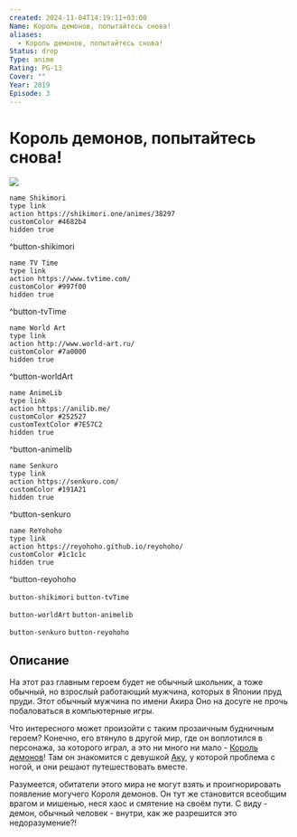 ```yaml
---
created: 2024-11-04T14:19:11+03:00
Name: Король демонов, попытайтесь снова!
aliases:
  - Король демонов, попытайтесь снова!
Status: drop
Type: anime
Rating: PG-13
Cover: ""
Year: 2019
Episode: 3
---
```


# Король демонов, попытайтесь снова!

![](https://nyaa.shikimori.one/uploads/poster/animes/38297/d8c37dead9a7f15f1f03e3e9643fce3f.jpeg)

```button
name Shikimori
type link
action https://shikimori.one/animes/38297
customColor #4682b4
hidden true
```
^button-shikimori

```button
name TV Time
type link
action https://www.tvtime.com/
customColor #997f00
hidden true
```
^button-tvTime

```button
name World Art
type link
action http://www.world-art.ru/
customColor #7a0000
hidden true
```
^button-worldArt

```button
name AnimeLib
type link
action https://anilib.me/
customColor #252527
customTextColor #7E57C2
hidden true
```
^button-animelib

```button
name Senkuro
type link
action https://senkuro.com/
customColor #191A21
hidden true
```
^button-senkuro

```button
name ReYohoho
type link
action https://reyohoho.github.io/reyohoho/
customColor #1c1c1c
hidden true
```
^button-reyohoho

`button-shikimori` `button-tvTime`

`button-worldArt` `button-animelib`

`button-senkuro` `button-reyohoho`

## Описание

На этот раз главным героем будет не обычный школьник, а тоже обычный, но взрослый работающий мужчина, которых в Японии пруд пруди. Этот обычный мужчина по имени Акира Оно на досуге не прочь побаловаться в компьютерные игры.

Что интересного может произойти с таким прозаичным будничным героем? Конечно, его втянуло в другой мир, где он воплотился в персонажа, за которого играл, а это ни много ни мало - [Король демонов](https://shikimori.one/characters/171413-hakuto-kunai)! Там он знакомится с девушкой [Аку](https://shikimori.one/characters/169229-aku), у которой проблема с ногой, и они решают путешествовать вместе.

Разумеется, обитатели этого мира не могут взять и проигнорировать появление могучего Короля демонов. Он тут же становится всеобщим врагом и мишенью, неся хаос и смятение на своём пути. С виду - демон, обычный человек - внутри, как же разрешится это недоразумение?!
